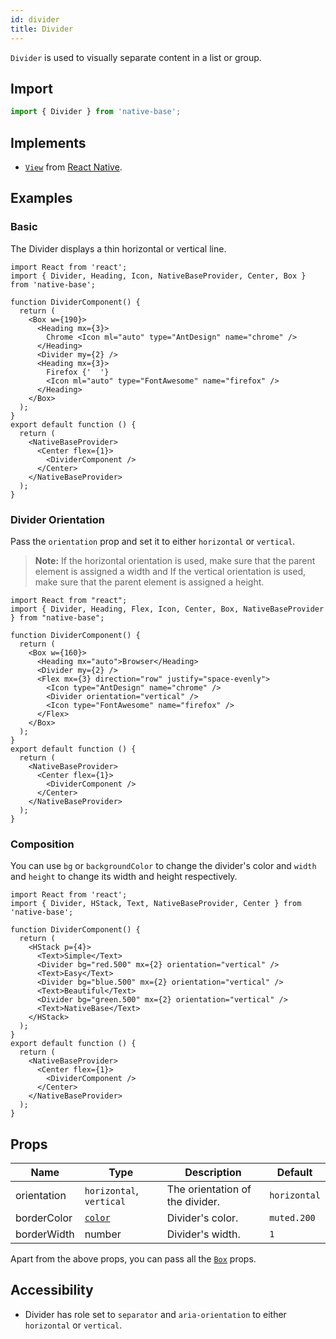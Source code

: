 ```yaml
---
id: divider
title: Divider
---
```


`Divider` is used to visually separate content in a list or group.

## **Import**

```jsx
import { Divider } from 'native-base';
```

## Implements

- [`View`](https://reactnative.dev/docs/view) from [React Native](https://reactnative.dev).

## Examples

### Basic

The Divider displays a thin horizontal or vertical line.

```SnackPlayer name=Divider%20Usage
import React from 'react';
import { Divider, Heading, Icon, NativeBaseProvider, Center, Box } from 'native-base';

function DividerComponent() {
  return (
    <Box w={190}>
      <Heading mx={3}>
        Chrome <Icon ml="auto" type="AntDesign" name="chrome" />
      </Heading>
      <Divider my={2} />
      <Heading mx={3}>
        Firefox {'  '}
        <Icon ml="auto" type="FontAwesome" name="firefox" />
      </Heading>
    </Box>
  );
}
export default function () {
  return (
    <NativeBaseProvider>
      <Center flex={1}>
        <DividerComponent />
      </Center>
    </NativeBaseProvider>
  );
}

```

### Divider Orientation

Pass the `orientation` prop and set it to either `horizontal` or `vertical`.

> **Note:** If the horizontal orientation is used, make sure that the parent element is assigned a width and If the vertical orientation is used, make sure that the parent element is assigned a height.

```SnackPlayer name=Divider%20Divider Orientation
import React from "react";
import { Divider, Heading, Flex, Icon, Center, Box, NativeBaseProvider } from "native-base";

function DividerComponent() {
  return (
    <Box w={160}>
      <Heading mx="auto">Browser</Heading>
      <Divider my={2} />
      <Flex mx={3} direction="row" justify="space-evenly">
        <Icon type="AntDesign" name="chrome" />
        <Divider orientation="vertical" />
        <Icon type="FontAwesome" name="firefox" />
      </Flex>
    </Box>
  );
}
export default function () {
  return (
    <NativeBaseProvider>
      <Center flex={1}>
        <DividerComponent />
      </Center>
    </NativeBaseProvider>
  );
}
```

### Composition

You can use `bg` or `backgroundColor` to change the divider's color and `width` and `height` to change its width and height respectively.

```SnackPlayer name=Divider%20Composition
import React from 'react';
import { Divider, HStack, Text, NativeBaseProvider, Center } from 'native-base';

function DividerComponent() {
  return (
    <HStack p={4}>
      <Text>Simple</Text>
      <Divider bg="red.500" mx={2} orientation="vertical" />
      <Text>Easy</Text>
      <Divider bg="blue.500" mx={2} orientation="vertical" />
      <Text>Beautiful</Text>
      <Divider bg="green.500" mx={2} orientation="vertical" />
      <Text>NativeBase</Text>
    </HStack>
  );
}
export default function () {
  return (
    <NativeBaseProvider>
      <Center flex={1}>
        <DividerComponent />
      </Center>
    </NativeBaseProvider>
  );
}

```

## Props

| Name        | Type                               | Description                     | Default      |
| ----------- | ---------------------------------- | ------------------------------- | ------------ |
| orientation | `horizontal`, `vertical`           | The orientation of the divider. | `horizontal` |
| borderColor | [`color`](default-theme.md#colors) | Divider's color.                | `muted.200`  |
| borderWidth | number                             | Divider's width.                | `1`          |

Apart from the above props, you can pass all the [`Box`](box.md#props) props.

## Accessibility

- Divider has role set to `separator` and `aria-orientation` to either `horizontal` or `vertical`.
